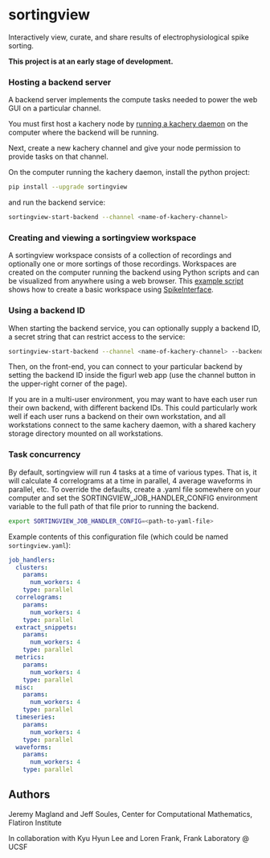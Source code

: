# sortingview

Interactively view, curate, and share results of electrophysiological spike sorting.

**This project is at an early stage of development.**

### Hosting a backend server

A backend server implements the compute tasks needed to power the web GUI on a particular channel.

You must first host a kachery node by [running a kachery daemon](https://github.com/kacheryhub/kachery-doc/blob/main/doc/hostKacheryNode.md) on the computer where the backend will be running.

Next, create a new kachery channel and give your node permission to provide tasks on that channel.

On the computer running the kachery daemon, install the python project:

```bash
pip install --upgrade sortingview
```

and run the backend service:

```bash
sortingview-start-backend --channel <name-of-kachery-channel>
```

### Creating and viewing a sortingview workspace

A sortingview workspace consists of a collection of recordings and optionally one or more sortings of those recordings. Workspaces are created on the computer running the backend using Python scripts and can be visualized from anywhere using a web browser. This [example script](https://github.com/magland/sortingview/blob/main/devel/create_workspace.py) shows how to create a basic workspace using [SpikeInterface](https://github.com/SpikeInterface).


### Using a backend ID

When starting the backend service, you can optionally supply a backend ID, a secret string that can restrict access to the service:

```bash
sortingview-start-backend --channel <name-of-kachery-channel> --backend-id <secret-string>
```

Then, on the front-end, you can connect to your particular backend by setting the backend ID inside the figurl web app (use the channel button in the upper-right corner of the page).

If you are in a multi-user environment, you may want to have each user run their own backend, with different backend IDs. This could particularly work well if each user runs a backend on their own workstation, and all workstations connect to the same kachery daemon, with a shared kachery storage directory mounted on all workstations.

### Task concurrency

By default, sortingview will run 4 tasks at a time of various types. That is, it will calculate 4 correlograms at a time in parallel, 4 average waveforms in parallel, etc. To override the defaults, create a .yaml file somewhere on your computer and set the SORTINGVIEW_JOB_HANDLER_CONFIG environment variable to the full path of that file prior to running the backend.

```bash
export SORTINGVIEW_JOB_HANDLER_CONFIG=<path-to-yaml-file>
```

Example contents of this configuration file (which could be named `sortingview.yaml`):

```yaml
job_handlers:
  clusters:
    params:
      num_workers: 4
    type: parallel
  correlograms:
    params:
      num_workers: 4
    type: parallel
  extract_snippets:
    params:
      num_workers: 4
    type: parallel
  metrics:
    params:
      num_workers: 4
    type: parallel
  misc:
    params:
      num_workers: 4
    type: parallel
  timeseries:
    params:
      num_workers: 4
    type: parallel
  waveforms:
    params:
      num_workers: 4
    type: parallel
```

## Authors

Jeremy Magland and Jeff Soules, Center for Computational Mathematics, Flatiron Institute

In collaboration with Kyu Hyun Lee and Loren Frank, Frank Laboratory @ UCSF
